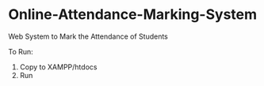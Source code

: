 # Online-Attendance-Marking-System

Web System to Mark the Attendance of Students

To Run:
1. Copy to XAMPP/htdocs
2. Run
